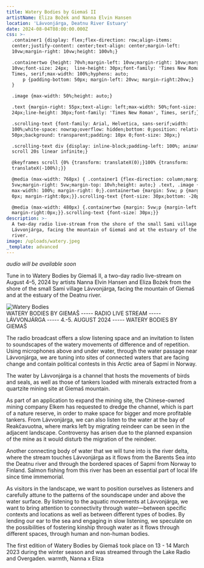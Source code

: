 ```yaml
---
title: Watery Bodies by Giemaš II
artistName: Eliza Božek and Nanna Elvin Hansen
location: 'Lávvonjárga, Deatnu River Estuary'
date: 2024-08-04T08:00:00.000Z
css: >-
  .container1 {display: flex;flex-direction: row;align-items:
  center;justify-content: center;text-align: center;margin-left:
  10vw;margin-right: 10vw;height: 100vh;}

  .containertwo {height: 70vh;margin-left: 10vw;margin-right: 10vw;margin-top:
  10vw;font-size: 24px;  line-height: 30px;font-family: 'Times New Roman',
  Times, serif;max-width: 100%;hyphens: auto;
      p {padding-bottom: 50px; margin-left: 20vw; margin-right:20vw;}
  }

  .image {max-width: 50%;height: auto;}

  .text {margin-right: 55px;text-align: left;max-width: 50%;font-size:
  24px;line-height: 30px;font-family: 'Times New Roman', Times, serif;}

  .scrolling-text {font-family: Arial, Helvetica, sans-serif;width:
  100%;white-space: nowrap;overflow: hidden;bottom: 0;position: relative;bottom:
  50px;background: transparent;padding: 10px 0;font-size: 30px;}

  .scrolling-text div {display: inline-block;padding-left: 100%; animation:
  scroll 20s linear infinite;}

  @keyframes scroll {0% {transform: translateX(0);}100% {transform:
  translateX(-100%);}}

  @media (max-width: 768px) { .container1 {flex-direction: column;margin-left:
  5vw;margin-right: 5vw;margin-top: 10vh;height: auto;} .text, .image {
  max-width: 100%; margin-right: 0;}.containertwo {margin: 5vw; p {margin-left:
  0px; margin-right:0px;}}.scrolling-text {font-size: 30px;bottom: -20px;}}

  @media (max-width: 480px) {.containertwo {margin: 5vw;p {margin-left: 0px;
  margin-right:0px;}}.scrolling-text {font-size: 30px;}}
description: >-
  A two-day radio live-stream from the shore of the small Sami village
  Lávvonjárga, facing the mountain of Giemaš and at the estuary of the Deatnu
  river.
image: /uploads/watery.jpeg
_template: advanced
---
```


<div class="container1">

<div class="text">
        <p><i>audio will be available soon</i></p>
        <p>Tune in to Watery Bodies by Giemaš II, a two-day radio live-stream on August 4–5, 2024 by artists Nanna Elvin Hansen and Eliza Bożek from the shore of the small Sami village Lávvonjárga, facing the mountain of Giemaš and at the estuary of the Deatnu river.</p>
    </div>
    <img src="https://theatrebuilding.com/uploads/watery.jpeg" alt="Watery Bodies" class="image">
</div>
<div class="scrolling-text">
    <div>WATERY BODIES BY GIEMAŠ ----- RADIO LIVE STREAM ----- LÁVVONJÁRGA ----- 4.-5. AUGUST 2024 ----- WATERY BODIES BY GIEMAŠ</div>
</div>
<div class="containertwo">
    <p>The radio broadcast offers a slow listening space and an invitation to listen to soundscapes of the watery movements of difference and of repetition. Using microphones above and under water, through the water passage near Lávvonjárga, we are tuning into sites of connected waters that are facing change and contain political contests in this Arctic area of Sapmí in Norway.</p>
    <p>The water by Lávvonjárga is a channel that hosts the movements of birds and seals, as well as those of tankers loaded with minerals extracted from a quartzite mining site at Giemaš mountain.</p>
    <p>As part of an application to expand the mining site, the Chinese-owned mining company Elkem has requested to dredge the channel, which is part of a nature reserve, in order to make space for bigger and more profitable tankers. From Lávvonjárga, we can also listen to the water at the bay of Reakčavuotna, where marks left by migrating reindeer can be seen in the adjacent landscape. Controversy has arisen due to the planned expansion of the mine as it would disturb the migration of the reindeer.</p>
    <p>Another connecting body of water that we will tune into is the river delta, where the stream touches Lávvonjárga as it flows from the Barents Sea into the Deatnu river and through the bordered spaces of Sapmí from Norway to Finland. Salmon fishing from this river has been an essential part of local life since time immemorial.</p>
    <p>As visitors in the landscape, we want to position ourselves as listeners and carefully attune to the patterns of the soundscape under and above the water surface. By listening to the aquatic movements at Lávvonjárga, we want to bring attention to connectivity through water—between specific contexts and locations as well as between different types of bodies. By lending our ear to the sea and engaging in slow listening, we speculate on the possibilities of fostering kinship through water as it flows through different spaces, through human and non-human bodies.</p>
    <p>The first edition of Watery Bodies by Giemaš took place on 13 - 14 March 2023 during the winter season and was streamed through the Lake Radio and Overgaden. warmth, Nanna x Eliza</p>
</div>
